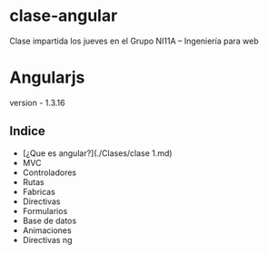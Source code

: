 # clase-angular

Clase impartida los jueves en el Grupo NI11A – Ingeniería para web

# Angularjs

version - 1.3.16

## Indice

- [¿Que es angular?](./Clases/clase 1.md)
- MVC
- Controladores
- Rutas
- Fabricas
- Directivas
- Formularios
- Base de datos
- Animaciones
- Directivas ng
